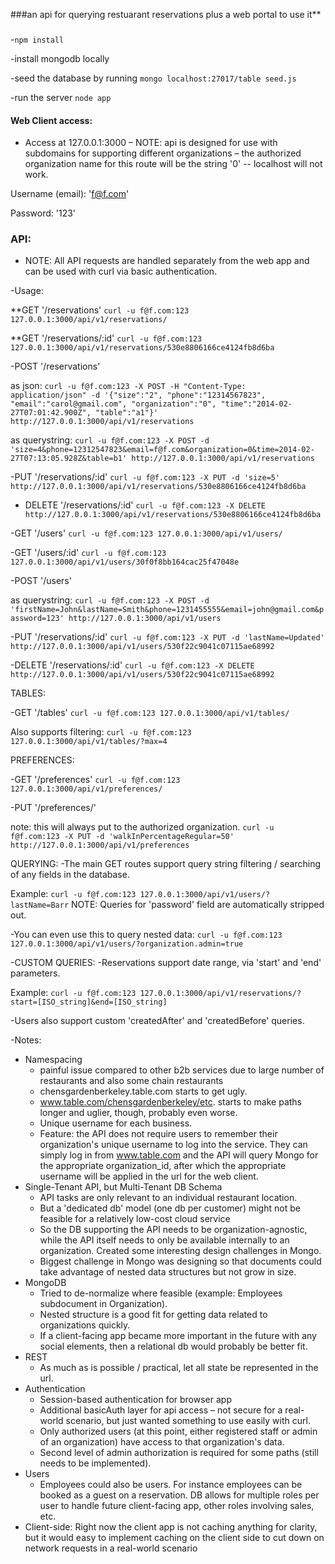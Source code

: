 ###an api for querying restuarant reservations plus a web portal to use it**

###
-`npm install`

-install mongodb locally

-seed the database by running `mongo localhost:27017/table seed.js`

-run the server `node app`

#### Web Client access:
- Access at 127.0.0.1:3000 – NOTE: api is designed for use with subdomains for supporting different organizations – the authorized organization name for this route will be the string '0' -- localhost will not work.

Username (email): 'f@f.com'

Password: '123'


### API:
- NOTE: All API requests are handled separately from the web app and can be used with curl via basic authentication.


-Usage:

**GET '/reservations'
`curl -u f@f.com:123 127.0.0.1:3000/api/v1/reservations/`


**GET '/reservations/:id'
`curl -u f@f.com:123 127.0.0.1:3000/api/v1/reservations/530e8806166ce4124fb8d6ba`


-POST '/reservations'

as json:
`curl -u f@f.com:123 -X POST -H "Content-Type: application/json" -d '{"size":"2", "phone":"12314567823", "email":"carol@gmail.com", "organization":"0", "time":"2014-02-27T07:01:42.900Z", "table":"a1"}' http://127.0.0.1:3000/api/v1/reservations`

as querystring:
`curl -u f@f.com:123 -X POST -d 'size=4&phone=12312547823&email=f@f.com&organization=0&time=2014-02-27T07:13:05.928Z&table=b1' http://127.0.0.1:3000/api/v1/reservations`


-PUT '/reservations/:id'
`curl -u f@f.com:123 -X PUT -d 'size=5' http://127.0.0.1:3000/api/v1/reservations/530e8806166ce4124fb8d6ba`


- DELETE '/reservations/:id'
`curl -u f@f.com:123 -X DELETE http://127.0.0.1:3000/api/v1/reservations/530e8806166ce4124fb8d6ba`


-GET '/users'
`curl -u f@f.com:123 127.0.0.1:3000/api/v1/users/`


-GET '/users/:id'
`curl -u f@f.com:123 127.0.0.1:3000/api/v1/users/30f0f8bb164cac25f47048e`


-POST '/users'

as querystring:
`curl -u f@f.com:123 -X POST -d 'firstName=John&lastName=Smith&phone=1231455555&email=john@gmail.com&password=123' http://127.0.0.1:3000/api/v1/users`


-PUT '/reservations/:id'
`curl -u f@f.com:123 -X PUT -d 'lastName=Updated' http://127.0.0.1:3000/api/v1/users/530f22c9041c07115ae68992`


-DELETE '/reservations/:id'
`curl -u f@f.com:123 -X DELETE http://127.0.0.1:3000/api/v1/users/530f22c9041c07115ae68992`


TABLES:


-GET '/tables'
`curl -u f@f.com:123 127.0.0.1:3000/api/v1/tables/`

Also supports filtering:
`curl -u f@f.com:123 127.0.0.1:3000/api/v1/tables/?max=4`


PREFERENCES:


-GET '/preferences'
`curl -u f@f.com:123 127.0.0.1:3000/api/v1/preferences/`


-PUT '/preferences/'

note: this will always put to the authorized organization.
`curl -u f@f.com:123 -X PUT -d 'walkInPercentageRegular=50' http://127.0.0.1:3000/api/v1/preferences`


QUERYING:
-The main GET routes support query string filtering / searching of any fields in the database.

Example:
`curl -u f@f.com:123 127.0.0.1:3000/api/v1/users/?lastName=Barr`
NOTE: Queries for 'password' field are automatically stripped out.

-You can even use this to query nested data:
`curl -u f@f.com:123 127.0.0.1:3000/api/v1/users/?organization.admin=true`


-CUSTOM QUERIES:
-Reservations support date range, via 'start' and 'end' parameters.

Example:
`curl -u f@f.com:123 127.0.0.1:3000/api/v1/reservations/?start=[ISO_string]&end=[ISO_string]`

-Users also support custom 'createdAfter' and 'createdBefore' queries.


-Notes:
  * Namespacing
      * painful issue compared to other b2b services due to large number of restaurants and also some chain restaurants
      * chensgardenberkeley.table.com starts to get ugly.
      * www.table.com/chensgardenberkeley/etc. starts to make paths longer and uglier, though, probably even worse.
      * Unique username for each business.
      * Feature: the API does not require users to remember their organization's unique username to log into the service. They can simply log in from www.table.com and the API will query Mongo for the appropriate organization_id, after which the appropriate username will be applied in the url for the web client.
   * Single-Tenant API, but Multi-Tenant DB Schema
      * API tasks are only relevant to an individual restaurant location.
      * But a 'dedicated db' model (one db per customer) might not be feasible for a relatively low-cost cloud service
      * So the DB supporting the API needs to be organization-agnostic, while the API itself needs to only be available internally to an organization. Created some interesting design challenges in Mongo.
      * Biggest challenge in Mongo was designing so that documents could take advantage of nested data structures but not grow in size.
   * MongoDB
      * Tried to de-normalize where feasible (example: Employees subdocument in Organization).
      * Nested structure is a good fit for getting data related to organizations quickly.
      * If a client-facing app became more important in the future with any social elements, then a relational db would probably be  better fit.
   * REST
      * As much as is possible / practical, let all state be represented in the url.
   * Authentication
      * Session-based authentication for browser app
      * Additional basicAuth layer for api access – not secure for a real-world scenario, but just wanted something to use easily with curl.
      * Only authorized users (at this point, either registered staff or admin of an organization) have access to that organization's data.
      * Second level of admin authorization is required for some paths (still needs to be implemented).
   * Users
      * Employees could also be users. For instance employees can be booked as a guest on a reservation.  DB allows for multiple roles per user to handle future client-facing app, other roles involving sales, etc.
   * Client-side: Right now the client app is not caching anything for clarity, but it would easy to implement caching on the client side to cut down on network requests in a real-world scenario
